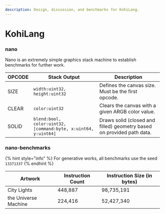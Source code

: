 ```yaml
---
description: Design, discussion, and benchmarks for KohiLang.
---
```


# KohiLang

### nano

Nano is an extremely simple graphics stack machine to establish benchmarks for further work.&#x20;

| OPCODE | Stack Output                                                   | Description                                                           |
| ------ | -------------------------------------------------------------- | --------------------------------------------------------------------- |
| SIZE   | `width:uint32, height:uint32`                                  | Defines the canvas size. Must be the first opcode.                    |
| CLEAR  | `color:uint32`                                                 | Clears the canvas with a given ARGB color value.                      |
| SOLID  | `blend:bool, color:uint32, [command:byte, x:uint64, y:uint64]` | Draws solid (closed and filled) geometry based on provided path data. |

### nano-benchmarks

{% hint style="info" %}
For generative works, all benchmarks use the seed `13371337`
{% endhint %}

| Artwork              | Instruction Count | Instruction Size (in bytes) |
| -------------------- | ----------------- | --------------------------- |
| City Lights          | 448,887           | 98,735,191                  |
| the Universe Machine | 224,416           | 52,427,340                  |
